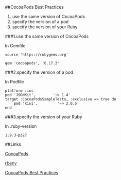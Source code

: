 ##CocoaPods Best Practices

1. use the same version of CocoaPods
2. specify the version of a pod
3. specify the version of your Ruby

###1.use the same version of CocoaPods

In Gemfile

	source 'https://rubygems.org'

	gem 'cocoapods', '0.17.2'

###2.specify the version of a pod

In Podfile

	platform :ios
	pod 'JSONKit',        '~> 1.4'
	target :CocoaPodsSampleTests, :exclusive => true do
  		pod 'Kiwi',         '~> 2.0.6'
	end

###3.specify the version of your Ruby

In .ruby-version

	1.9.3-p327

##Links

[CocoaPods](http://cocoapods.org)

[rbenv](https://github.com/sstephenson/rbenv)

[CocoaPods Best Practices](http://9elements.com/io/index.php/cocoapods-best-practices/)

